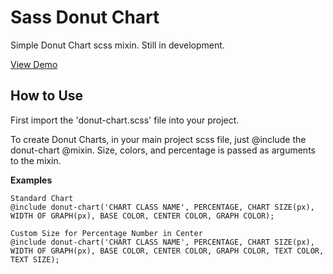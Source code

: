 Sass Donut Chart
================

Simple Donut Chart scss mixin. Still in development.

[View Demo](http://seanstopnik.com/lab/sass-donut-chart/)


How to Use
---

First import the 'donut-chart.scss' file into your project.

To create Donut Charts, in your main project scss file, just @include the donut-chart @mixin. Size, colors, and percentage is passed as arguments to the mixin.

<b>Examples</b>

	Standard Chart
	@include donut-chart('CHART CLASS NAME', PERCENTAGE, CHART SIZE(px), WIDTH OF GRAPH(px), BASE COLOR, CENTER COLOR, GRAPH COLOR);
	
	Custom Size for Percentage Number in Center
	@include donut-chart('CHART CLASS NAME', PERCENTAGE, CHART SIZE(px), WIDTH OF GRAPH(px), BASE COLOR, CENTER COLOR, GRAPH COLOR, TEXT COLOR, TEXT SIZE);
